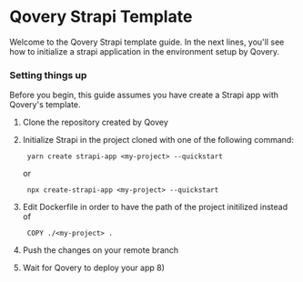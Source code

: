 # Qovery Strapi Template


Welcome to the Qovery Strapi template guide. In the next lines, you'll see how to initialize a strapi application in the environment setup by Qovery.

### Setting things up

Before you begin, this guide assumes you have create a Strapi app with Qovery's template.

1. Clone the repository created by Qovey
2. Initialize Strapi in the project cloned with one of the following command:

        yarn create strapi-app <my-project> --quickstart
  
      or
    
        npx create-strapi-app <my-project> --quickstart
    
3. Edit Dockerfile in order to have the path of the project initilized instead of 
  
        COPY ./<my-project> .
        
4. Push the changes on your remote branch
5. Wait for Qovery to deploy your app 8)
